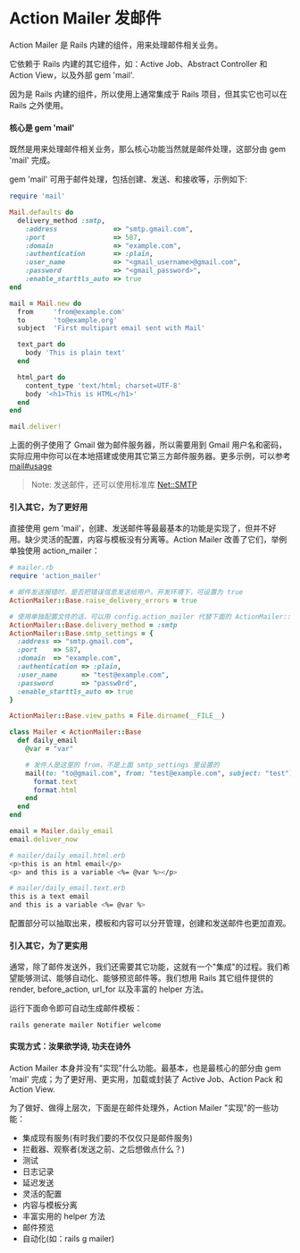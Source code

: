 # Action Mailer 发邮件

Action Mailer 是 Rails 内建的组件，用来处理邮件相关业务。

它依赖于 Rails 内建的其它组件，如：Active Job、Abstract Controller 和 Action View，以及外部 gem 'mail'.

因为是 Rails 内建的组件，所以使用上通常集成于 Rails 项目，但其实它也可以在 Rails 之外使用。

#### 核心是 gem 'mail'

既然是用来处理邮件相关业务，那么核心功能当然就是邮件处理，这部分由 gem 'mail' 完成。

gem 'mail' 可用于邮件处理，包括创建、发送、和接收等，示例如下:

```ruby
require 'mail'

Mail.defaults do
  delivery_method :smtp,
    :address              => "smtp.gmail.com",
    :port                 => 587,
    :domain               => "example.com",
    :authentication       => :plain,
    :user_name            => "<gmail_username>@gmail.com",
    :password             => "<gmail_password>",
    :enable_starttls_auto => true
end

mail = Mail.new do
  from     'from@example.com'
  to       'to@example.org'
  subject  'First multipart email sent with Mail'

  text_part do
    body 'This is plain text'
  end

  html_part do
    content_type 'text/html; charset=UTF-8'
    body '<h1>This is HTML</h1>'
  end
end

mail.deliver!
```

上面的例子使用了 Gmail 做为邮件服务器，所以需要用到 Gmail 用户名和密码，实际应用中你可以在本地搭建或使用其它第三方邮件服务器。更多示例，可以参考 [mail\#usage](https://github.com/mikel/mail#usage)

> Note: 发送邮件，还可以使用标准库 [Net::SMTP](http://ruby-doc.org/stdlib-2.1.2/libdoc/net/smtp/rdoc/Net/SMTP.html)

#### 引入其它，为了更好用

直接使用 gem 'mail'，创建、发送邮件等最最基本的功能是实现了，但并不好用。缺少灵活的配置，内容与模板没有分离等。Action Mailer 改善了它们，举例单独使用 action\_mailer：

```ruby
# mailer.rb
require 'action_mailer'

# 邮件发送报错时，是否把错误信息发送给用户。开发环境下，可设置为 true
ActionMailer::Base.raise_delivery_errors = true

# 使用单独配置文件的话，可以用 config.action_mailer 代替下面的 ActionMailer::Base
ActionMailer::Base.delivery_method = :smtp
ActionMailer::Base.smtp_settings = {
  :address => "smtp.gmail.com",
  :port    => 587,
  :domain  => "example.com",
  :authentication => :plain,
  :user_name      => "test@example.com",
  :password       => "passw0rd",
  :enable_starttls_auto => true
}

ActionMailer::Base.view_paths = File.dirname(__FILE__)

class Mailer < ActionMailer::Base
  def daily_email
    @var = "var"

    # 发件人是这里的 from，不是上面 smtp_settings 里设置的
    mail(to: "to@gmail.com", from: "test@example.com", subject: "test") do |format|
      format.text
      format.html
    end
  end
end

email = Mailer.daily_email
email.deliver_now
```

```sh
# mailer/daily_email.html.erb
<p>this is an html email</p>
<p> and this is a variable <%= @var %></p>
```

```sh
# mailer/daily_email.text.erb
this is a text email
and this is a variable <%= @var %>
```

配置部分可以抽取出来，模板和内容可以分开管理，创建和发送邮件也更加直观。

#### 引入其它，为了更实用

通常，除了邮件发送外，我们还需要其它功能，这就有一个"集成"的过程。我们希望能够测试、能够自动化、能够预览邮件等。我们想用 Rails 其它组件提供的 render, before\_action, url\_for 以及丰富的 helper 方法。

运行下面命令即可自动生成邮件模板：

```
rails generate mailer Notifier welcome
```

#### 实现方式：汝果欲学诗, 功夫在诗外

Action Mailer 本身并没有"实现"什么功能。最基本，也是最核心的部分由 gem 'mail' 完成；为了更好用、更实用，加载或封装了 Active Job、Action Pack 和 Action View.

为了做好、做得上层次，下面是在邮件处理外，Action Mailer "实现"的一些功能：

* 集成现有服务\(有时我们要的不仅仅只是邮件服务\)
* 拦截器、观察者\(发送之前、之后想做点什么？\)
* 测试
* 日志记录
* 延迟发送
* 灵活的配置
* 内容与模板分离
* 丰富实用的 helper 方法
* 邮件预览
* 自动化\(如：rails g mailer\)



